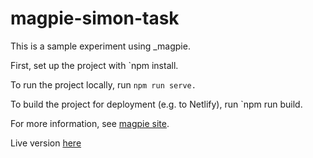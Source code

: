 # magpie-simon-task

This is a sample experiment using _magpie.

First, set up the project with `npm install.

To run the project locally, run `npm run serve.`

To build the project for deployment (e.g. to Netlify), run `npm run build.

For more information, see [magpie site](https://magpie-experiments.org).

Live version [here](https://magpie-ea.github.io/magpie3-simon-task/)

